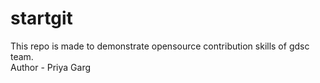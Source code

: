 # startgit
This repo is made to demonstrate opensource contribution skills of gdsc team.
<br>
Author - Priya Garg

